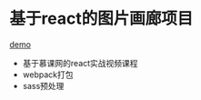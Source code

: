 基于react的图片画廊项目
======================
[demo](https://cathyfel.github.io/gallery-react/)
* 基于慕课网的react实战视频课程
* webpack打包
* sass预处理
